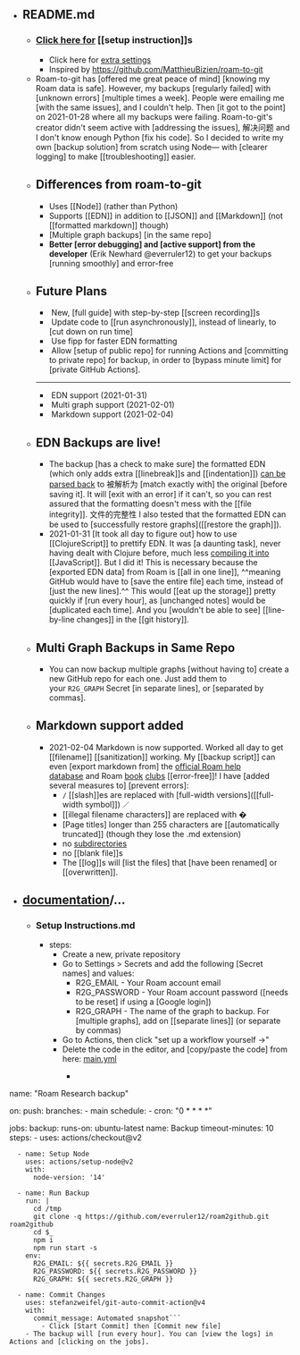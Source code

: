 - ## README.md
    - ### [Click here for](https://github.com/everruler12/roam2github/blob/main/documentation/Setup%20Instructions.md) [[setup instruction]]s
        - Click here for [extra settings](https://github.com/everruler12/roam2github/blob/main/documentation/Settings%20for%20main.yml.md)
        - Inspired by https://github.com/MatthieuBizien/roam-to-git
    - Roam-to-git has [offered me great peace of mind] [knowing my Roam data is safe]. However, my backups [regularly failed] with [unknown errors] [multiple times a week]. People were emailing me [with the same issues], and I couldn't help. Then [it got to the point] on 2021-01-28 where all my backups were failing. Roam-to-git's creator didn't seem active with [addressing the issues], 解决问题 and I don't know enough Python [fix his code]. So I decided to write my own [backup solution] from scratch using Node— with [clearer logging] to make [[troubleshooting]] easier.
    - ## Differences from roam-to-git
        - Uses [[Node]] (rather than Python)
        - Supports [[EDN]] in addition to [[JSON]] and [[Markdown]] (not [[formatted markdown]] though)
        - [Multiple graph backups] [in the same repo]
        - __Better [error debugging] and [active support] from the developer__ (Erik Newhard @everruler12) to get your backups [running smoothly] and error-free
    - ## Future Plans
        -  New, [full guide] with step-by-step [[screen recording]]s
        -  Update code to [[run asynchronously]], instead of linearly, to [cut down on run time]
        -  Use fipp for faster EDN formatting
        -  Allow [setup of public repo] for running Actions and [committing to private repo] for backup, in order to [bypass minute limit] for [private GitHub Actions].
        - ---
        -  EDN support (2021-01-31)
        -  Multi graph support (2021-02-01)
        -  Markdown support (2021-02-04)
    - ## EDN Backups are live!
        - The backup [has a check to make sure] the formatted EDN (which only adds extra [[linebreak]]s and [[indentation]]) [can be parsed back]([[parsed]]) to 被解析为 [match exactly with] the original [before saving it]. It will [exit with an error] if it can't, so you can rest assured that the formatting doesn't mess with the [[file integrity]]. 文件的完整性 I also tested that the formatted EDN can be used to [successfully restore graphs]([[restore the graph]]).
        - 2021-01-31 [It took all day to figure out] how to use [[ClojureScript]] to prettify EDN. It was [a daunting task], never having dealt with Clojure before, much less [compiling it into]([[compile]]) [[JavaScript]]. But I did it! This is necessary because the [exported EDN data] from Roam is [[all in one line]], ^^meaning GitHub would have to [save the entire file] each time, instead of [just the new lines].^^ This would [[eat up the storage]] pretty quickly if [run every hour], as [unchanged notes] would be [duplicated each time]. And you [wouldn't be able to see] [[line-by-line changes]] in the [[git history]].
    - ## Multi Graph Backups in Same Repo
        - You can now backup multiple graphs [without having to] create a new GitHub repo for each one. Just add them to your `R2G_GRAPH` Secret [in separate lines], or [separated by commas].
    - ## Markdown support added
        - 2021-02-04 Markdown is now supported. Worked all day to get [[filename]] [[sanitization]] working. My [[backup script]] can even [export markdown from] the [official Roam help database](https://roamresearch.com/#/app/help) and Roam [book](https://roamresearch.com/#/app/roam-book-club) [clubs](https://roamresearch.com/#/app/roam-book-club-2) [[error-free]]! I have [added several measures to] [prevent errors]:
            - `/` [[slash]]es are replaced with [full-width versions]([[full-width symbol]]) `／`
            - [[illegal filename characters]] are replaced with �
            - [Page titles] longer than 255 characters are [[automatically truncated]] (though they lose the .md extension)
            - no [subdirectories]([[subdirectory]])
            - no [[blank file]]s
            - The [[log]]s will [list the files] that [have been renamed] or [[overwritten]].
- ## [documentation](https://github.com/everruler12/roam2github/tree/main/documentation)/...
    - ### Setup Instructions.md
        - steps: 
            - Create a new, private repository
            - Go to Settings > Secrets and add the following [Secret names] and values:
                - R2G_EMAIL - Your Roam account email
                - R2G_PASSWORD - Your Roam account password ([needs to be reset] if using a [Google login])
                - R2G_GRAPH - The name of the graph to backup. For [multiple graphs], add on [[separate lines]] (or separate by commas)
            - Go to Actions, then click "set up a workflow yourself →"
            - Delete the code in the editor, and [copy/paste the code] from here: [main.yml](https://raw.githubusercontent.com/everruler12/roam2github-demo/main/.github/workflows/main.yml)
                - ```shell
name: "Roam Research backup"

on:
  push:
    branches:
      - main
  schedule:
      - cron: "0 * * * *"

jobs:
  backup:
    runs-on: ubuntu-latest
    name: Backup
    timeout-minutes: 10
    steps:
      - uses: actions/checkout@v2
      
      - name: Setup Node
        uses: actions/setup-node@v2
        with:
          node-version: '14'
      
      - name: Run Backup
        run: |
          cd /tmp
          git clone -q https://github.com/everruler12/roam2github.git roam2github
          cd $_
          npm i
          npm run start -s
        env:
          R2G_EMAIL: ${{ secrets.R2G_EMAIL }}
          R2G_PASSWORD: ${{ secrets.R2G_PASSWORD }}
          R2G_GRAPH: ${{ secrets.R2G_GRAPH }}

      - name: Commit Changes
        uses: stefanzweifel/git-auto-commit-action@v4
        with:
          commit_message: Automated snapshot```
            - Click [Start Commit] then [Commit new file]
        - The backup will [run every hour]. You can [view the logs] in Actions and [clicking on the jobs].
